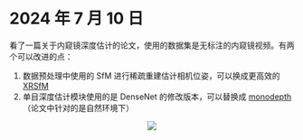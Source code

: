 # 2024 年 7 月 10 日

看了一篇关于内窥镜深度估计的论文，使用的数据集是无标注的内窥镜视频。有两个可以改进的点：
1. 数据预处理中使用的 SfM 进行稀疏重建估计相机位姿，可以换成更高效的 [XRSfM](https://cloud.tencent.com/developer/article/2276597)
2. 单目深度估计模块使用的是 DenseNet 的修改版本，可以替换成 [monodepth](https://github.com/mrharicot/monodepth)（论文中针对的是自然环境下）

<center><img src="https://cdn.jujimeizuo.cn/note/cv/slam/EDE-1.jpg"></center>
